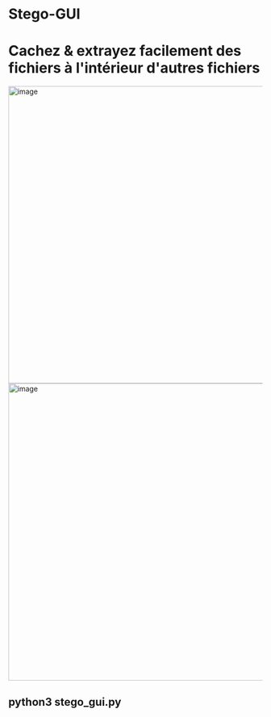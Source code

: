 # Stego-GUI
<h1>Cachez & extrayez facilement des fichiers à l'intérieur d'autres fichiers</h1>

<img width="744" height="589" alt="image" src="https://github.com/user-attachments/assets/3910a754-f15a-4b5a-ab42-fbfbedba693e" />
<img width="744" height="589" alt="image" src="https://github.com/user-attachments/assets/1836dc36-66e0-4fa7-82ba-e77046705201" />


<h2>python3 stego_gui.py</h2>
